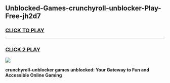 
## Unblocked-Games-crunchyroll-unblocker-Play-Free-jh2d7
<h3>
<a href="https://premium76.site?title=crunchyroll-unblocker&ref=21A">CLICK TO PLAY</a></h3>
<hr>

<h3>
<a href="https://premium76.site?title=crunchyroll-unblocker&ref=21A">CLICK 2 PLAY</a>
  
</h3>

<a href="https://premium76.site?title=crunchyroll-unblocker&ref=21A"><img src="https://clearcache.store/games.png"></a>


**crunchyroll-unblocker games unblocked: Your Gateway to Fun and Accessible Online Gaming**
